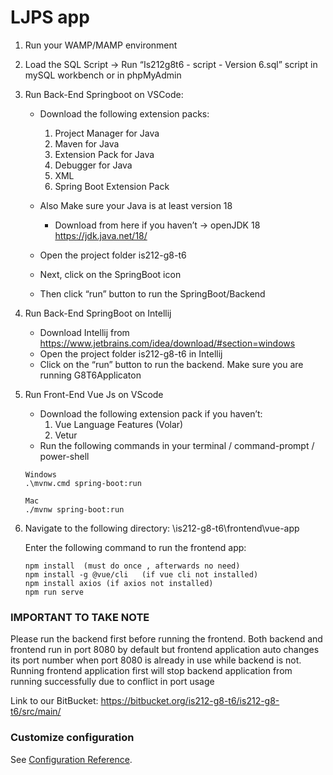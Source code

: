 # LJPS app


1. Run your WAMP/MAMP environment

2. Load the SQL Script
-> Run “Is212g8t6 - script - Version 6.sql” script in mySQL workbench or in phpMyAdmin

3. Run Back-End Springboot on VSCode:
   - Download the following extension packs:
     1. Project Manager for Java
     2. Maven for Java
     3. Extension Pack for Java
     4. Debugger for Java
     5. XML
     6. Spring Boot Extension Pack
   - Also Make sure your Java is at least version 18
     - Download from here if you haven’t -> openJDK 18 https://jdk.java.net/18/

   - Open the project folder is212-g8-t6

   - Next, click on the SpringBoot icon
   
   - Then click “run” button to run the SpringBoot/Backend

9. Run Back-End SpringBoot on Intellij
   - Download Intellij from https://www.jetbrains.com/idea/download/#section=windows
   - Open the project folder is212-g8-t6 in Intellij 
   - Click on the “run” button to run the backend. Make sure you are running G8T6Applicaton

10. Run Front-End Vue Js on VScode

    - Download the following extension pack if you haven’t:
      1. Vue Language Features (Volar)
      2. Vetur
    - Run the following commands in your terminal / command-prompt / power-shell
    ```
    Windows
    .\mvnw.cmd spring-boot:run
    
    Mac
    ./mvnw spring-boot:run

    ```

11. Navigate to the following directory:
<Your Root>\is212-g8-t6\frontend\vue-app

    Enter the following command to run the frontend app:
    ```
    npm install  (must do once , afterwards no need)
    npm install -g @vue/cli   (if vue cli not installed)
    npm install axios (if axios not installed)
    npm run serve
    ```

### IMPORTANT TO TAKE NOTE
Please run the backend first before running the frontend. Both backend and frontend run in port 8080 by default but frontend application auto changes its port number when port 8080 is already in use while backend is not. Running frontend application first will stop backend application from running successfully due to conflict in port usage

Link to our BitBucket: https://bitbucket.org/is212-g8-t6/is212-g8-t6/src/main/


### Customize configuration
See [Configuration Reference](https://cli.vuejs.org/config/).
